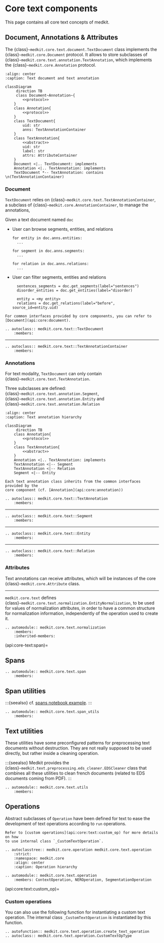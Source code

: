 # Core text components

This page contains all core text concepts of medkit.

## Document, Annotations & Attributes

The {class}`~medkit.core.text.document.TextDocument` class implements the
{class}`~medkit.core.Document` protocol. It allows to store subclasses of
{class}`~medkit.core.text.annotation.TextAnnotation`, which implements the
{class}`~medkit.core.Annotation` protocol. 


```{mermaid}
:align: center
:caption: Text document and text annotation

classDiagram
     direction TB
     class Document~Annotation~{
        <<protocol>>
    }
    class Annotation{
        <<protocol>>
    }
    class TextDocument{
        uid: str
        anns: TextAnnotationContainer
    }
    class TextAnnotation{
        <<abstract>>
        uid: str
        label: str
        attrs: AttributeContainer
    }
    Document <|.. TextDocument: implements
    Annotation <|.. TextAnnotation: implements
    TextDocument *-- TextAnnotation: contains \n(TextAnnotationContainer)
```

### Document

`TextDocument` relies on {class}`~medkit.core.text.TextAnnotationContainer`, a
subclass of {class}`~medkit.core.AnnotationContainer`, to manage the annotations,

Given a text document named `doc`

* User can browse segments, entities, and relations
  ```
  for entity in doc.anns.entities:
    ...
  
  for segment in doc.anns.segments:
    ...
  
  for relation in doc.anns.relations:
    ...
  ```
* User can filter segments, entities and relations
  ```
    sentences_segments = doc.get_segments(label="sentences")
    disorder_entities = doc.get_entities(label="disorder)
    
    entity = <my entity>
    relations = doc.get_relations(label="before", source_id=entity.uid)
  ```

```{note}
For common interfaces provided by core components, you can refer to
[Document](api:core:document).
```

```{eval-rst}
.. autoclass:: medkit.core.text::TextDocument
    :members:
```
---
```{eval-rst}
.. autoclass:: medkit.core.text::TextAnnotationContainer
    :members:
```
### Annotations

For text modality, `TextDocument` can only contain 
{class}`~medkit.core.text.TextAnnotation`.

Three subclasses are defined:
{class}`~medkit.core.text.annotation.Segment`,
{class}`~medkit.core.text.annotation.Entity` and
{class}`~medkit.core.text.annotation.Relation`

```{mermaid}
:align: center
:caption: Text annotation hierarchy

classDiagram
     direction TB
    class Annotation{
        <<protocol>>
    }
    class TextAnnotation{
        <<abstract>>
    }
    Annotation <|.. TextAnnotation: implements
    TextAnnotation <|-- Segment 
    TextAnnotation <|-- Relation
    Segment <|-- Entity
```

```{note}
Each text annotation class inherits from the common interfaces provided by the
core component (cf. [Annotation](api:core:annotation))
```

```{eval-rst}
.. autoclass:: medkit.core.text::TextAnnotation
    :members:
```
---
```{eval-rst}
.. autoclass:: medkit.core.text::Segment
    :members:
```
---
```{eval-rst}
.. autoclass:: medkit.core.text::Entity
    :members:
```
---
```{eval-rst}
.. autoclass:: medkit.core.text::Relation
    :members:
```


### Attributes

Text annotations can receive attributes, which will be instances of the core
{class}`~medkit.core.Attribute` class.

---
`medkit.core.text` defines
{class}`~medkit.core.text.normalization.EntityNormalization`, to be used for
values of normalization attributes, in order to have a common structure for
normalization information, independently of the operation used to create it.

```{eval-rst}
.. automodule:: medkit.core.text.normalization
    :members:
    :inherited-members:
```

(api:core-text:span)=
## Spans

```{eval-rst}
.. automodule:: medkit.core.text.span
    :members:
```

## Span utilities

:::{seealso}
cf. [spans notebook example](../examples/spans).
:::

```{eval-rst}
.. automodule:: medkit.core.text.span_utils
    :members:
```

## Text utilities

These utilities have some preconfigured patterns for preprocessing text documents without destruction. They are not really supposed to be used directly, but rather inside a cleaning operation.

:::{seealso}
 Medkit provides the {class}`~medkit.text.preprocessing.eds_cleaner.EDSCleaner` class that combines all these utilities to clean french documents (related to EDS documents coming from PDF).
:::

```{eval-rst}
.. automodule:: medkit.core.text.utils
    :members:
```

## Operations

Abstract subclasses of `Operation` have been defined for text to ease the
development of text operations according to `run` operations.

```{note}
Refer to [custom operations](api:core:text:custom_op) for more details on how
to use internal class `_CustomTextOperation`.
```

```{eval-rst}
.. autoclasstree:: medkit.core.operation medkit.core.text.operation
    :strict:
    :namespace: medkit.core
    :align: center
    :caption: Operation hierarchy
```

```{eval-rst}
.. automodule:: medkit.core.text.operation
    :members: ContextOperation, NEROperation, SegmentationOperation
```

(api:core:text:custom_op)=
### Custom operations

You can also use the following function for instantiating a custom text operation.
The internal class `_CustomTextOperation` is instantiated by this function.

```{eval-rst}
.. autofunction:: medkit.core.text.operation.create_text_operation
.. autoclass:: medkit.core.text.operation.CustomTextOpType
```
